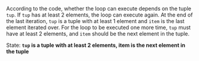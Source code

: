 According to the code, whether the loop can execute depends on the tuple `tup`. If `tup` has at least 2 elements, the loop can execute again. At the end of the last iteration, `tup` is a tuple with at least 1 element and `item` is the last element iterated over. For the loop to be executed one more time, `tup` must have at least 2 elements, and `item` should be the next element in the tuple.

State: **`tup` is a tuple with at least 2 elements, item is the next element in the tuple**